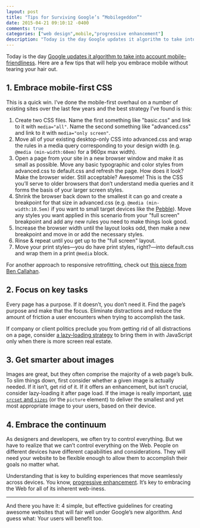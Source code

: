 ```yaml
---
layout: post
title: "Tips for Surviving Google’s “Mobilegeddon”"
date: 2015-04-21 09:10:12 -0400
comments: true
categories: ["web design",mobile,"progressive enhancement"]
description: "Today is the day Google updates it algorithm to take into account mobile-friendliness. Here are a few tips that will help you embrace mobile without tearing your hair out."
---
```


Today is the day [Google updates it algorithm to take into account mobile-friendliness](http://www.economist.com/news/business-and-finance/21648947-worlds-biggest-search-engine-shakes-up-its-algorithms-mobilegeddon). Here are a few tips that will help you embrace mobile without tearing your hair out.

<!-- more -->

## 1. Embrace mobile-first CSS

This is a quick win. I’ve done the mobile-first overhaul on a number of existing sites over the last few years and the best strategy I’ve found is this:

1. Create two CSS files. Name the first something like "basic.css" and link to it with `media="all"`. Name the second something like "advanced.css" and link to it with `media="only screen"`.
2. Move all of your existing desktop-only CSS into advanced.css and wrap the rules in a media query corresponding to your design width (e.g. `@media (min-width:60em)` for a 960px max width).
3. Open a page from your site in a new browser window and make it as small as possible. Move any basic typographic and color styles from advanced.css to default.css and refresh the page. How does it look? Make the browser wider. Still acceptable? Awesome! This is the CSS you’ll serve to older browsers that don’t understand media queries and it forms the basis of your larger screen styles.
4. Shrink the browser back down to the smallest it can go and create a breakpoint for that size in advanced.css (e.g. `@media (min-width:10.5em)` if you want to small target devices like the [Pebble](https://getpebble.com/)). Move any styles you want applied in this scenario from your "full screen" breakpoint and add any new rules you need to make things look good.
5. Increase the browser width until the layout looks odd, then make a new breakpoint and move in or add the necessary styles.
6. Rinse & repeat until you get up to the "full screen" layout.
7. Move your print styles—you do have print styles, right?—into default.css and wrap them in a print `@media` block.

For another approach to responsive retrofitting, check out [this piece from Ben Callahan](http://webstandardssherpa.com/reviews/responsive-retrofitting/).

## 2. Focus on key tasks

Every page has a purpose. If it doesn’t, you don’t need it. Find the page’s purpose and make that the focus. Eliminate distractions and reduce the amount of friction a user encounters when trying to accomplish the task.

If company or client politics preclude you from getting rid of all distractions on a page, consider [a lazy-loading strategy](http://www.filamentgroup.com/lab/ajax-includes-modular-content.html) to bring them in with JavaScript only when there is more screen real estate.

## 3. Get smarter about images

Images are great, but they often comprise the majority of a web page’s bulk. To slim things down, first consider whether a given image is actually needed. If it isn’t, get rid of it. If it offers an enhancement, but isn’t crucial, consider lazy-loading it after page load. If the image is really important, [use `srcset` and `sizes`](https://ericportis.com/posts/2014/srcset-sizes/) (or the `picture` element) to deliver the smallest and yet most appropriate image to your users, based on their device.

## 4. Embrace the continuum

As designers and developers, we often try to control everything. But we have to realize that we can’t control everything on the Web. People on different devices have different capabilities and considerations. They will need your website to be flexible enough to allow them to accomplish their goals no matter what.

Understanding that is key to building experiences that move seamlessly across devices. You know, [progressive enhancement](http://alistapart.com/article/understandingprogressiveenhancement). It’s key to embracing the Web for all of its inherent web-iness.

<hr>

And there you have it: 4 simple, but effective guidelines for creating awesome websites that will fair well under Google’s new algorithm. And guess what: Your users will benefit too.